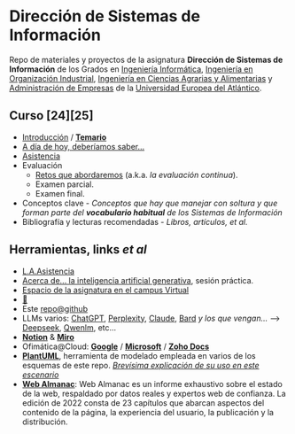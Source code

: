 # Dirección de Sistemas de Información

Repo de materiales y proyectos de la asignatura **Dirección de Sistemas de Información** de los Grados en [Ingeniería Informática](https://www.uneatlantico.es/escuela-politecnica-superior/estudios-grado-oficial-en-ingenieria-informatica), [Ingeniería en Organización Industrial](https://www.uneatlantico.es/escuela-politecnica-superior/estudios-grado-oficial-en-ingenieria-de-organizacion-industrial), [Ingeniería en Ciencias Agrarias y Alimentarias](https://www.uneatlantico.es/escuela-politecnica-superior/estudios-grado-oficial-en-ingenieria-de-las-industrias-agrarias-y-alimentarias) y [Administración de Empresas](https://www.uneatlantico.es/facultad-de-ciencias-sociales-y-humanidades/estudios-grado-oficial-en-administracion-y-direccion-de-empresas) de la [Universidad Europea del Atlántico](https://www.uneatlantico.es). 

## Curso [24][25]

- [Introducción](temario/00-introduccion/README.md) / [**Temario**](temario/README.md)
- [A día de hoy, deberíamos saber...](temario/aDiaDeHoy.md)
- [Asistencia](https://docs.google.com/spreadsheets/d/e/2PACX-1vS2TioJUN4Jb1ez0-5-iWSP6edOnpAFSVwD6OgjXbVSO1iBxXu6U4FPzAcigA4mKs8bJ4nJTPrMsdn6/pubchart?oid=2052739787&format=interactive)
- Evaluación
  - [Retos que abordaremos](evaluaciones/retos/README.md) (a.k.a. *la evaluación continua*).
  - Examen parcial.
  - Examen final.
- Conceptos clave - *Conceptos que hay que manejar con soltura y que forman parte del **vocabulario habitual** de los Sistemas de Información*
- Bibliografía y lecturas recomendadas - *Libros, artículos, et al.*

## Herramientas, links *et al*

* [L.A.Asistencia](https://docs.google.com/spreadsheets/d/e/2PACX-1vS2TioJUN4Jb1ez0-5-iWSP6edOnpAFSVwD6OgjXbVSO1iBxXu6U4FPzAcigA4mKs8bJ4nJTPrMsdn6/pubchart?oid=2052739787&format=interactive)
* [Acerca de... la inteligencia artificial generativa](https://github.com/mmasias/ai-prompts/blob/main/documentos/itinerarios/initerarioDSI.md), sesión práctica.
* [Espacio de la asignatura en el campus Virtual](https://campus.uneatlantico.es/course/view.php?id=3028)
* [📇](https://docs.google.com/spreadsheets/d/1qJNEUbHG_Tbw02Cv8VpkqQ6ICNVh2g_8FsdNWQw-ppA/edit?usp=sharing)
* Este [repo@github](https://github.com/mmasias)
* LLMs varios: [ChatGPT](https://chat.openai.com/), [Perplexity](https://www.perplexity.ai/), [Claude](https://claude.ai/), [Bard](https://bard.google.com) *y los que vengan...* --> [Deepseek](https://chat.deepseek.com/), [Qwenlm](https://chat.qwenlm.ai/), etc...
* [**Notion**](https://www.notion.so) & [**Miro**](https://miro.com/)
* Ofimática@Cloud: [**Google**](https://drive.google.com/) / [**Microsoft**](https://www.office.com/?auth=1) / [**Zoho Docs**](https://workdrive.zoho.eu/home)
* [**PlantUML**](https://www.plantuml.com/plantuml/uml/SyfFKj2rKt3CoKnELR1Io4ZDoSa70000), herramienta de modelado empleada en varios de los esquemas de este repo. *[Brevísima explicación de su uso en este escenario](/docs/plantUMLHowTo.md)*
* **[Web Almanac](https://almanac.httparchive.org/es/2022/)**:  Web Almanac es un informe exhaustivo sobre el estado de la web, respaldado por datos reales y expertos web de confianza. La edición de 2022 consta de 23 capítulos que abarcan aspectos del contenido de la página, la experiencia del usuario, la publicación y la distribución.

